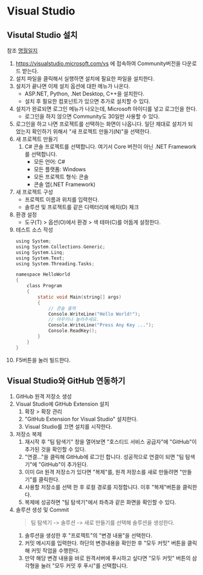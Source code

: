 # Visual Studio

## Visutal Studio 설치 

참조 [명월일지](https://nowonbun.tistory.com/68 "Visuatl Studio 설치하는 방법")

1. https://visualstudio.microsoft.com/vs 에 접속하여 Community버전을 다운로드 받는다.
2. 설치 파일을 클릭해서 실행하면 설치에 필요한 파일을 설치한다.
3. 설치가 끝나면 이제 설치 옵션에 대한 메뉴가 나온다.
   - ASP.NET, Python, .Net Desktop, C++을 설치한다.
   - 설치 후 필요한 컴포넌트가 있으면 추가로 설치할 수 있다.
4. 설치가 완료되면 로그인 메뉴가 나오는데, Microsoft 아이디를 넣고 로그인을 한다.
   - 로그인을 하지 않으면 Community도 30일만 사용할 수 있다.
5. 로그인을 하고 나면 프로젝트를 선택하는 화면이 나옵니다. 일단 제대로 설치가 되었는지 확인하기 위해서 "새 프로젝트 만들기(N)"을 선택한다.
6. 새 프로젝트 만들기
   1. C# 콘솔 프로젝트를 선택합니다. 여기서 Core 버전이 아닌 .NET Framework를 선택합니다.
      - 모든 언어: C#
      - 모든 플랫폼: Windows
      - 모든 프로젝트 형식: 콘솔
      - 콘솔 앱(.NET Framework)
7. 새 프로젝트 구성  
   - 프로젝트 이름과 위치를 입력한다.
   - 솔루션 및 프로젝트를 같은 디렉터리에 배치(D) 체크
8. 환경 설정
   - 도구(T) > 옵션(O)에서 환경 > 색 테마(C)를 어둡게 설정한다.
9. 테스트 소스 작성
    ``` c
    using System;
    using System.Collections.Generic;
    using System.Linq;
    using System.Text;
    using System.Threading.Tasks;

    namespace HelloWorld
    {
        class Program
        {
            static void Main(string[] args)
            {
                // 콘솔 출력
                Console.WriteLine("Hello World!");
                // 아무키나 눌러주세요.
                Console.WriteLine("Press Any Key ...");
                Console.ReadKey();
            }
        }
    }
    ```
10. F5버튼을 눌러 빌드한다.

## Visual Studio와 GitHub 연동하기

1. GitHub 원격 저장소 생성
2. Visual Studio에 GitHub Extension 설치
   1. 확장 > 확장 관리
   2. "GitHub Extension for Visual Studio" 설치한다.
   3. Visual Studio를 끄면 설치를 시작한다.
3. 저장소 복제
   1. 재시작 후 "팀 탐색기" 창을 열어보면 "호스티드 서비스 공급자"에 "GitHub"이 추가된 것을 확인할 수 있다.
   2. "연결..."을 클릭해 GitHub에 로그인 합니다. 성공적으로 연결이 되면 "팀 탐색기"에 "GitHub"이 추가된다.
   3. 이미 Git 원격 저장소가 있다면 "복제"를, 원격 저장소를 새로 만들려면 "만들기"를 클릭한다.
   4. 사용할 저장소를 선택 한 후 로컬 경로를 지정합니다. 이후 "복제"버튼을 클릭한다.
   5. 복제에 성공하면 "팀 탐색기"에서 좌측과 같은 화면을 확인할 수 있다.
4. 솔루션 생성 및 Commit
   > 팀 탐색기 -> 솔루션 -> 새로 만들기를 선택해 솔루션을 생성한다.
   1. 솔루션을 생성한 후 "프로젝트"의 "변경 내용"을 선택한다.
   2. 커밋 메시지를 입력한다. 하단의 변경내용을 확인한 후 "모두 커밋" 버튼을 클릭해 커밋 작업을 수행한다.
   3. 만약 해당 변경 내용을 바로 원격서버에 푸시하고 싶다면 "모두 커밋" 버튼의 삼각형을 눌러 "모두 커밋 후 푸시"를 선택합니다.
